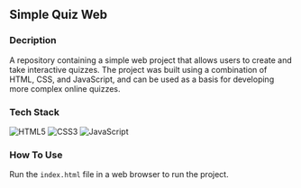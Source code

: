 ## Simple Quiz Web

### Decription

A repository containing a simple web project that allows users to create and take interactive quizzes. The project was built using a combination of HTML, CSS, and JavaScript, and can be used as a basis for developing more complex online quizzes.

### Tech Stack

![HTML5](https://img.shields.io/badge/html5-%23E34F26.svg?style=for-the-badge&logo=html5&logoColor=white)
![CSS3](https://img.shields.io/badge/css3-%231572B6.svg?style=for-the-badge&logo=css3&logoColor=white)
![JavaScript](https://img.shields.io/badge/javascript-%23323330.svg?style=for-the-badge&logo=javascript&logoColor=%23F7DF1E)

### How To Use

Run the `index.html` file in a web browser to run the project.
